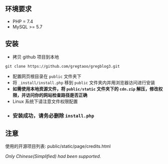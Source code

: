 ## 环境要求
- PHP = 7.4
- MySQL >= 5.7

## 安装
- 拷贝 github 项目到本地
```
git clone https://github.com/gregtaoo/gregblog3.git
```
- 配置网页根目录在 `public` 文件夹下
- 将 `_install/install.php` 移到 `public` 文件夹内并用浏览器访问进行安装
- **如需使用本地资源文件，将 `public/static` 文件夹下的 `cdn.zip` 解压，修改权限，并访问你的网站检查路径是否正确**
- Linux 系统下请注意文件权限配置
- ### **安装成功，请务必删除 `install.php`**

## 注意
使用的开源项目列表:
public/static/page/credits.html

*Only Chinese(Simplified) had been supported.*